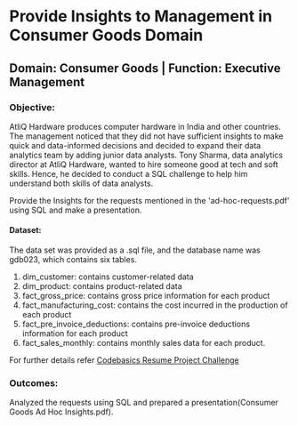 # Provide Insights to Management in Consumer Goods Domain
## Domain:  Consumer Goods | Function: Executive Management
### Objective:
AtliQ Hardware produces computer hardware in India and other countries. 
The management noticed that they did not have sufficient insights to make quick and data-informed decisions and decided to expand their data analytics team by adding junior data analysts. Tony Sharma, data analytics director at AtliQ Hardware, wanted to hire someone good at tech and soft skills. Hence, he decided to conduct a SQL challenge to help him understand both skills of data analysts.

Provide the Insights for the requests mentioned in the 'ad-hoc-requests.pdf' using SQL and make a presentation.

#### Dataset:
The data set was provided as a .sql file, and the database name was gdb023, which contains six tables.
1. dim_customer: contains customer-related data
2. dim_product: contains product-related data
3. fact_gross_price: contains gross price information for each product
4. fact_manufacturing_cost: contains the cost incurred in the production of each product
5. fact_pre_invoice_deductions: contains pre-invoice deductions information for each product
6. fact_sales_monthly: contains monthly sales data for each product.

For further details refer [Codebasics Resume Project Challenge](https://codebasics.io/challenge/codebasics-resume-project-challenge/7)

### Outcomes:
Analyzed the requests using SQL and prepared a presentation(Consumer Goods Ad Hoc Insights.pdf).

